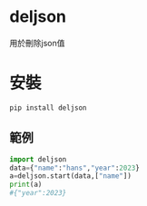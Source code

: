 # deljson
用於刪除json值

# 安裝
```
pip install deljson
```

## 範例
```py
import deljson
data={"name":"hans","year":2023}
a=deljson.start(data,["name"])
print(a)
#{"year":2023}
```